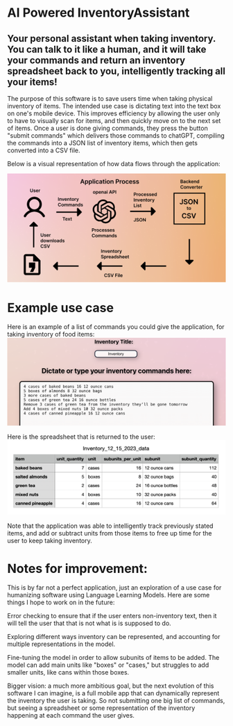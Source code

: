 # AI Powered InventoryAssistant

## Your personal assistant when taking inventory. You can talk to it like a human, and it will take your commands and return an inventory spreadsheet back to you, intelligently tracking all your items!

The purpose of this software is to save users time when taking physical inventory of items. The intended use case is dictating text into the text box on one's mobile device. This improves efficiency by allowing the user only to have to visually scan for items, and then quickly move on to the next set of items. Once a user is done giving commands, they press the button "submit commands" which delivers those commands to chatGPT, compiling the commands into a JSON list of inventory items, which then gets converted into a CSV file.

 Below is a visual representation of how data flows through the application: 

![Alt Text](./client/src/TutorialPage/Pictures/Application_Process.png)

# Example use case
Here is an example of a list of commands you could give the application, for taking inventory of food items:
![Alt text](./client/src/TutorialPage/Pictures/commands.png)

Here is the spreadsheet that is returned to the user:
![Alt text](./client/src/TutorialPage/Pictures/result.png)

Note that the application was able to intelligently track previously stated items, and add or subtract units from those items to free up time for the user to keep taking inventory.

# Notes for improvement:
This is by far not a perfect application, just an exploration of a use case for humanizing software using Language Learning Models. Here are some things I hope to work on in the future:

Error checking to ensure that if the user enters non-inventory text, then it will tell the user that that is not what is is supposed to do. 

Exploring different ways inventory can be represented, and accounting for multiple representations in the model. 

Fine-tuning the model in order to allow subunits of items to be added. The model can add main units like "boxes" or "cases," but struggles to add smaller units, like cans within those boxes.

Bigger vision: a much more ambitious goal, but the next evolution of this software I can imagine, is a full mobile app that can dynamically represent the inventory the user is taking. So not submitting one big list of commands, but seeing a spreadsheet or some representation of the inventory happening at each command the user gives. 
